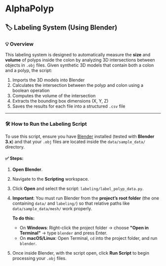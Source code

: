 # AlphaPolyp

## 🏷️ Labeling System (Using Blender)

### 💡 Overview

This labeling system is designed to automatically measure the **size** and **volume** of polyps inside the colon by analyzing 3D intersections between objects in `.obj` files. Given synthetic 3D models that contain both a colon and a polyp, the script:

1. Imports the 3D models into Blender
2. Calculates the intersection between the polyp and colon using a boolean operation
3. Computes the volume of the intersection
4. Extracts the bounding box dimensions (X, Y, Z)
5. Saves the results for each file into a structured `.csv` file

---

### 🛠️ How to Run the Labeling Script

To use this script, ensure you have [Blender](https://www.blender.org/download/) installed (tested with **Blender 3.x**) and that your `.obj` files are located inside the `data/sample_data/` directory.

#### ✅ Steps:

1. **Open Blender**.
2. Navigate to the **Scripting** workspace.
3. Click **Open** and select the script: `labeling/label_polyp_data.py`.
4. **Important**: You must run Blender from the **project’s root folder** (the one containing `data/` and `labeling/`) so that relative paths like `data/sample_data/mesh/` work properly.

   **To do this:**
   - On **Windows**: Right-click the project folder → choose **"Open in Terminal"** → type `blender` and press Enter.
   - On **macOS/Linux**: Open Terminal, `cd` into the project folder, and run `blender`.

5. Once inside Blender, with the script open, click **Run Script** to begin processing your `.obj` files.
